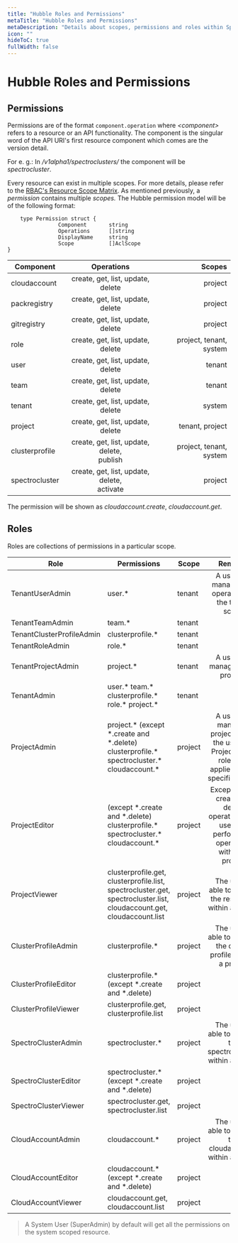 ```yaml
---
title: "Hubble Roles and Permissions"
metaTitle: "Hubble Roles and Permissions"
metaDescription: "Details about scopes, permissions and roles within Spectro Cloud's dev engine called Hubble"
icon: ""
hideToC: true
fullWidth: false
---
```


# Hubble Roles and Permissions

## Permissions

Permissions are of the format `component.operation` where *&lt;component&gt;* refers to a resource or an API functionality. The component is the singular word of the API URI's first resource component which comes are the version detail.

For e. g.: In */v1alpha1/spectroclusters/* the component will be *spectrocluster*.

Every resource can exist in multiple scopes. For more details, please refer to the [RBAC's Resource Scope Matrix](/user-management/rbac). As mentioned previously, a *permission* contains multiple *scopes.* The Hubble permission model will be of the following format:

```
    type Permission struct {
                Component       string
                Operations      []string
                DisplayName     string
                Scope           []AclScope
}
```
| Component | Operations | Scopes |
|---|:---:|---:|
|cloudaccount | create, get, list, update, delete | project |
| packregistry | create, get, list, update, delete | project |
| gitregistry | create, get, list, update, delete | project |
| role | create, get, list, update, delete | project, tenant, system |
| user | create, get, list, update, delete | tenant |
| team | create, get, list, update, delete | tenant |
| tenant | create, get, list, update, delete | system |
| project | create, get, list, update, delete | tenant, project |
| clusterprofile | create, get, list, update, delete, <br /> publish | project, tenant, system |
| spectrocluster | create, get, list, update, delete, <br /> activate | project |

The permission will be shown as *cloudaccount.create*, *cloudaccount.get*.

## Roles

Roles are collections of permissions in a particular scope.

| Role | Permissions | Scope | Remarks |
| --- | --- | --- | :---: |
| TenantUserAdmin | user.* | tenant | A user can manage user operations in the tenant scope |
| TenantTeamAdmin | team.* | tenant | |
| TenantClusterProfileAdmin | clusterprofile.* | tenant | |
| TenantRoleAdmin | role.* | tenant | |
| TenantProjectAdmin | project.* | tenant | A user can manage all the projects |
| TenantAdmin | user.&#42; team.&#42; clusterprofile.&#42; role.&#42; project.&#42; | tenant | |
| ProjectAdmin | project.* (except &#42;.create and &#42;.delete) clusterprofile.* spectrocluster.* cloudaccount.* | project | A user can manage a project where the user has ProjectAdmin role. This applies to that specific project |
| ProjectEditor | (except &#42;.create and &#42;.delete) clusterprofile.&#42; spectrocluster.&#42; cloudaccount.* | project | Except for the create and delete operations, the user can perform edit operations withing a project |
| ProjectViewer | clusterprofile.get, clusterprofile.list, spectrocluster.get, spectrocluster.list, cloudaccount.get, cloudaccount.list | project | The user is able to view all the resources within a project |
| ClusterProfileAdmin | clusterprofile.* | project | The user is able to manage the cluster profiles within a project |
| ClusterProfileEditor | clusterprofile.* (except &#42;.create and &#42;.delete) | project | |
| ClusterProfileViewer | clusterprofile.get, clusterprofile.list | project | |
| SpectroClusterAdmin | spectrocluster.* | project | The user is able to manage the spectroclusters within a project |
| SpectroClusterEditor | spectrocluster.* (except &#42;.create and &#42;.delete) | project | |
| SpectroClusterViewer | spectrocluster.get, spectrocluster.list | project | |
| CloudAccountAdmin | cloudaccount.* | project | The user is able to manage the cloudaccounts within a project |
| CloudAccountEditor | cloudaccount.* (except &#42;.create and &#42;.delete) | project | |
| CloudAccountViewer | cloudaccount.get, cloudaccount.list | project | |

> A System User (SuperAdmin) by default will get all the permissions on the system scoped resource.